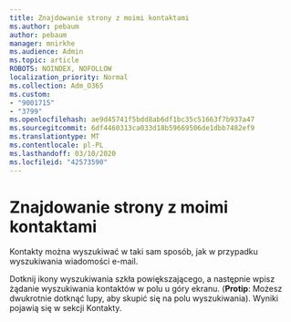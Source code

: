 ```yaml
---
title: Znajdowanie strony z moimi kontaktami
ms.author: pebaum
author: pebaum
manager: mnirkhe
ms.audience: Admin
ms.topic: article
ROBOTS: NOINDEX, NOFOLLOW
localization_priority: Normal
ms.collection: Adm_O365
ms.custom:
- "9001715"
- "3799"
ms.openlocfilehash: ae9d45741f5bdd8ab6df1bc35c51663f7b937a47
ms.sourcegitcommit: 6df4460313ca033d18b59669506de1dbb7482ef9
ms.translationtype: MT
ms.contentlocale: pl-PL
ms.lasthandoff: 03/10/2020
ms.locfileid: "42573590"
---
```

# <a name="find-the-page-that-shows-my-contacts"></a>Znajdowanie strony z moimi kontaktami

Kontakty można wyszukiwać w taki sam sposób, jak w przypadku wyszukiwania wiadomości e-mail.
 
Dotknij ikony wyszukiwania szkła powiększającego, a następnie wpisz żądanie wyszukiwania kontaktów w polu u góry ekranu. (**Protip**: Możesz dwukrotnie dotknąć lupy, aby skupić się na polu wyszukiwania). Wyniki pojawią się w sekcji Kontakty.
